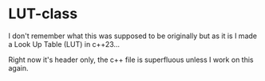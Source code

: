 # LUT-class
I don't remember what this was supposed to be originally but as it is I made a Look Up Table (LUT) in c++23...

Right now it's header only, the c++ file is superfluous unless I work on this again.
